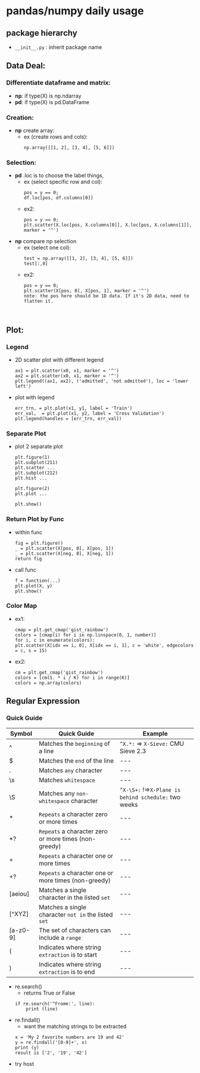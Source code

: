 # pandas/numpy daily usage

## package hierarchy

- `__init__.py` : inherit package name 

## Data Deal: 
### Differentiate dataframe and matrix:
- __np__: if type(X) is np.ndarray
- __pd__: if type(X) is pd.DataFrame

### Creation:

- __np__ create array: 
    - ex (create rows and cols):
        ```
        np.array([[1, 2], [3, 4], [5, 6]])

### Selection:
- __pd__ .loc is to choose the label things, 
    - ex (select specific row and col): 
        ``` 
        pos = y == 0;
        df.loc[pos, df.columns[0]] 
    - ex2: 
        ``` 
        pos = y == 0;
        plt.scatter(X.loc[pos, X.columns[0]], X.loc[pos, X.columns[1]], marker = '^')
- __np__ compare np selection
    - ex (select one col): 
        ```
        test = np.array([[1, 2], [3, 4], [5, 6]])
        test[:,0]
    - ex2: 
        ``` 
        pos = y == 0; 
        plt.scatter(X[pos, 0], X[pos, 1], marker = '^')
        note: the pos here should be 1D data. If it's 2D data, need to flatten it. 



## Plot:
### Legend
- 2D scatter plot with different legend
    ``` 
    ax1 = plt.scatter(x0, x1, marker = '^')
    ax2 = plt.scatter(x0, x1, marker = '^')
    plt.legend((ax1, ax2), ('admitted', 'not admitted'), loc = 'lower left')
- plot with legend
    ```
    err_trn, = plt.plot(x1, y1, label = 'Train')
    err_val,  = plt.plot(x1, y2, label = 'Cross Validation')
    plt.legend(handles = [err_trn, err_val])
### Separate Plot    
- plot 2 separate plot
    ```
    plt.figure(1)
    plt.subplot(211)
    plt.scatter ...
    plt.subplot(212)
    plt.hist ...

    plt.figure(2)
    plt.plot ...

    plt.show()
### Return Plot by Func
- within func
    ```
    fig = plt.figure()
    _ = plt.scatter(X[pos, 0], X[pos, 1])
    _ = plt.scatter(X[neg, 0], X[neg, 1])
    return fig
- call func
    ```
    f = function(...)
    plt.plot(X, y)
    plt.show()    

### Color Map
- ex1: 
    ```
    cmap = plt.get_cmap('gist_rainbow')
    colors = [cmap(i) for i in np.linspace(0, 1, number)]
    for i, c in enumerate(colors):
    plt.scatter(X[idx == i, 0], X[idx == i, 1], c = 'white', edgecolors = c, s = 15)
    
- ex2: 
    ```
    cm = plt.get_cmap('gist_rainbow')
    colors = [cm(1. * i / K) for i in range(K)]
    colors = np.array(colors)

## Regular Expression
### Quick Guide
Symbol | Quick Guide | Example
--- | --- | ---
^ | Matches the `beginning` of a line | `^X.*:` => `X-Sieve:` CMU Sieve 2.3
$ | Matches the `end` of the line | ---
. | Matches `any` character | ---
\s | Matches `whitespace` | ---
\S | Matches any `non-whitespace` character | `^X-\S+:` !=>`X-Plane is behind schedule:` two weeks
* | `Repeats` a character zero or more times | ---
*? | `Repeats` a character zero or more times (non-greedy) | ---
+ | `Repeats` a character one or more times | ---
+? | `Repeats` a character one or more times (non-greedy) | ---
[aeiou] | Matches a single character in the listed `set` | ---
[^XYZ] | Matches a single character `not in` the listed `set` | ---
[a-z0-9] | The set of characters can include a `range` | ---
( | Indicates where string `extraction` is to start | ---
) | Indicates where string `extraction` is to end | ---

- re.search()
    - returns True or False
    ```
    if re.search('^Frome:', line):
        print (line)

- re.findall()
    - want the matching strings to be extracted
    ```
    x = 'My 2 favorite numbers are 19 and 42'
    y = re.findall('[0-9]+', x)
    print (y)
    result is ['2', '19', '42']
- try host